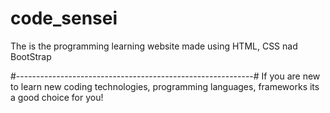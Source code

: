 # code_sensei
The is the programming learning website made using HTML, CSS nad BootStrap

#-----------------------------------------------------------#
If you are new to learn new coding technologies, programming languages, frameworks its a good choice for you!
